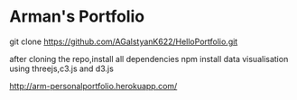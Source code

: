 # Arman's Portfolio


git clone https://github.com/AGalstyanK622/HelloPortfolio.git

after cloning the repo,install all dependencies npm install
data visualisation using threejs,c3.js and d3.js

http://arm-personalportfolio.herokuapp.com/ 
